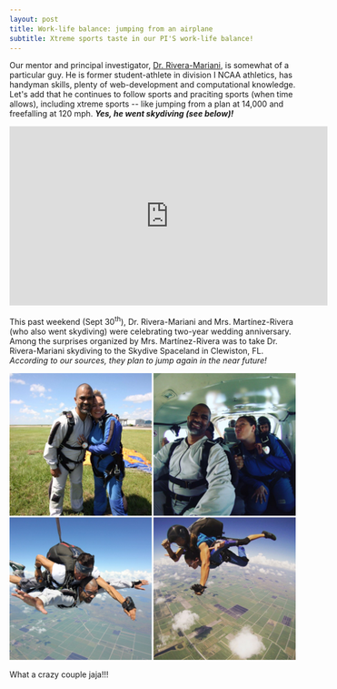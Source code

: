 ```yaml
---
layout: post
title: Work-life balance: jumping from an airplane
subtitle: Xtreme sports taste in our PI'S work-life balance!
---
```



Our mentor and principal investigator, [Dr. Rivera-Mariani](https://www.riplrt.com/members/#Dr.%20F%C3%A9lix%20E.%20Rivera-Mariani), is somewhat of a particular guy. He is former student-athlete in division I NCAA athletics, has handyman skills, plenty of web-development and computational knowledge. Let's add that he continues to follow sports and praciting sports (when time allows), including xtreme sports -- like jumping from a plan at 14,000 and freefalling at 120 mph. ***Yes, he went skydiving (see below)!***


<iframe width="560" height="315" src="https://www.youtube.com/embed/nkqdrFcC71Y" frameborder="0" allow="autoplay; encrypted-media" allowfullscreen></iframe>	


This past weekend (Sept 30<sup>th</sup>), Dr. Rivera-Mariani and Mrs. Martínez-Rivera (who also went skydiving) were celebrating two-year wedding anniversary. Among the surprises organized by Mrs. Martínez-Rivera was to take Dr. Rivera-Mariani skydiving to the Skydive Spaceland in Clewiston, FL. *According to our sources, they plan to jump again in the near future!*


<img src="/img/riveras-skydiving.JPG" alt="Riveras' Skydiving" class="inline"/>

What a crazy couple jaja!!!


